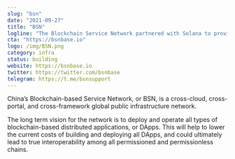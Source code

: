 ```yaml
---
slug: "bsn"
date: "2021-09-27"
title: "BSN"
logline: "The Blockchain Service Network partnered with Solana to provide convenient access for developers working with BSN’s infrastructure."
cta: "https://bsnbase.io"
logo: /img/BSN.png
category: infra
status: building
website: https://bsnbase.io
twitter: https://twitter.com/bsnbase
telegram: https://t.me/bsnsupport
---
```


China’s Blockchain-based Service Network, or BSN, is a cross-cloud, cross-portal, and cross-framework global public infrastructure network.

The long term vision for the network is to deploy and operate all types of blockchain-based distributed applications, or DApps. This will help to lower the current costs of building and deploying all DApps, and could ultimately lead to true interoperability among all permissioned and permissionless chains.
